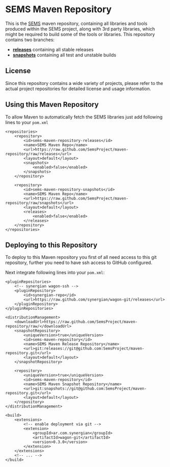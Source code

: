 SEMS Maven Repository
=====================

This is the [SEMS](http://sems.uni-rostock.de) maven repository, containing all libraries and tools produced
within the SEMS project, along with 3rd party libraries, which might be required to build some of the tools or libraries.
This repository contains two branches:

  * **[releases](https://github.com/SemsProject/maven-repository/tree/releases)** containing all stable releases
  * **[snapshots](https://github.com/SemsProject/maven-repository/tree/snapshots)** containing all test and unstable builds

License
-------

Since this repository contains a wide variety of projects, please refer to the actual project repositories for
detailed license and usage information.


Using this Maven Repository
---------------------------

To allow Maven to automatically fetch the SEMS libraries just add following lines to your `pom.xml`

```
<repositories>
    <repository>
        <id>sems-maven-repository-releases</id>
        <name>SEMS Maven Repo</name>
        <url>https://raw.github.com/SemsProject/maven-repository/raw/releases</url>
        <layout>default</layout>
        <snapshots>
            <enabled>false</enabled>
        </snapshots>
    </repository>

    <repository>
        <id>sems-maven-repository-snapshots</id>
        <name>SEMS Maven Repo</name>
        <url>https://raw.github.com/SemsProject/maven-repository/raw/snapshots</url>
        <layout>default</layout>
        <releases>
            <enabled>false</enabled>
        </releases>
    </repository>
</repositories>
```


Deploying to this Repository
----------------------------

To deploy to this Maven repository you first of all need access to this git repository,
further you need to have ssh access to GitHub configured.

Next integrate following lines into your `pom.xml`:
```
<pluginRepositories>
    <!-- synergian wagon-ssh -->
    <pluginRepository>
        <id>synergian-repo</id>
        <url>https://raw.github.com/synergian/wagon-git/releases</url>
    </pluginRepository>
</pluginRepositories>

<distributionManagement>
    <downloadUrl>https://raw.github.com/SemsProject/maven-repository/raw/</downloadUrl>
    <snapshotRepository>
        <uniqueVersion>true</uniqueVersion>
        <id>sems-maven-repository</id>
        <name>SEMS Maven Release Repository</name>
        <url>git:releases://git@github.com:SemsProject/maven-repository.git</url>
        <layout>default</layout>
    </snapshotRepository>

    <repository>
        <uniqueVersion>true</uniqueVersion>
        <id>sems-maven-repository</id>
        <name>SEMS Maven Snapshot Repository</name>
        <url>git:snapshots://git@github.com:SemsProject/maven-repository.git</url>
        <layout>default</layout>
    </repository>
</distributionManagement>

<build>
    <extensions>
        <!-- enable deployment via git -->
        <extension>
            <groupId>ar.com.synergian</groupId>
            <artifactId>wagon-git</artifactId>
            <version>0.3.0</version>
        </extension>
    </extensions>
    <!-- ... -->
</build>
```
